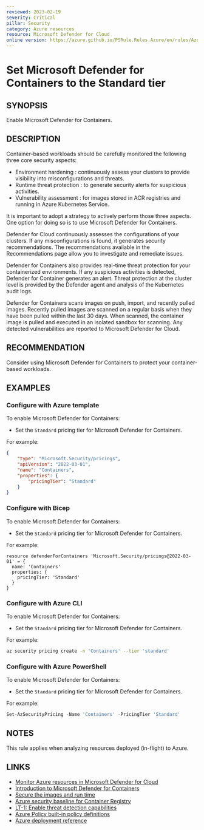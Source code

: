 ```yaml
---
reviewed: 2023-02-19
severity: Critical
pillar: Security
category: Azure resources
resource: Microsoft Defender for Cloud
online version: https://azure.github.io/PSRule.Rules.Azure/en/rules/Azure.Defender.Containers/
---
```


# Set Microsoft Defender for Containers to the Standard tier

## SYNOPSIS

Enable Microsoft Defender for Containers.

## DESCRIPTION

Container-based workloads should be carefully monitored the following three core security aspects:

- Environment hardening : continuously assess your clusters to provide visibility into misconfigurations and threats.
- Runtime threat protection : to generate security alerts for suspicious activities.
- Vulnerability assessment : for images stored in ACR registries and running in Azure Kubernetes Service.

It is important to adopt a strategy to actively perform those three aspects.
One option for doing so is to use Microsoft Defender for Containers.

Defender for Cloud continuously assesses the configurations of your clusters.
If any misconfigurations is found, it generates security recommendations.
The recommendations available in the Recommendations page allow you to investigate and remediate issues.

Defender for Containers also provides real-time threat protection for your containerized environments.
If any suspicious activities is detected, Defender for Container generates an alert.
Threat protection at the cluster level is provided by the Defender agent and analysis of the Kubernetes audit logs.

Defender for Containers scans images on push, import, and recently pulled images.
Recently pulled images are scanned on a regular basis when they have been pulled within the last 30 days.
When scanned, the container image is pulled and executed in an isolated sandbox for scanning.
Any detected vulnerabilities are reported to Microsoft Defender for Cloud.

## RECOMMENDATION

Consider using Microsoft Defender for Containers to protect your container-based workloads.

## EXAMPLES

### Configure with Azure template

To enable Microsoft Defender for Containers:

- Set the `Standard` pricing tier for Microsoft Defender for Containers.

For example:

```json
{
    "type": "Microsoft.Security/pricings",
    "apiVersion": "2022-03-01",
    "name": "Containers",
    "properties": {
        "pricingTier": "Standard"
    }
}
```

### Configure with Bicep

To enable Microsoft Defender for Containers:

- Set the `Standard` pricing tier for Microsoft Defender for Containers.

For example:

```bicep
resource defenderForContainers 'Microsoft.Security/pricings@2022-03-01' = {
  name: 'Containers'
  properties: {
    pricingTier: 'Standard'
  }
}
```

### Configure with Azure CLI

To enable Microsoft Defender for Containers:

- Set the `Standard` pricing tier for Microsoft Defender for Containers.

For example:

```bash
az security pricing create -n 'Containers' --tier 'standard'
```

### Configure with Azure PowerShell

To enable Microsoft Defender for Containers:

- Set the `Standard` pricing tier for Microsoft Defender for Containers.

For example:

```powershell
Set-AzSecurityPricing -Name 'Containers' -PricingTier 'Standard'
```

## NOTES

This rule applies when analyzing resources deployed (in-flight) to Azure.

## LINKS

- [Monitor Azure resources in Microsoft Defender for Cloud](https://learn.microsoft.com/azure/architecture/framework/security/monitor-resources#containers)
- [Introduction to Microsoft Defender for Containers](https://learn.microsoft.com/azure/defender-for-cloud/defender-for-containers-introduction)
- [Secure the images and run time](https://learn.microsoft.com/azure/aks/operator-best-practices-container-image-management#secure-the-images-and-run-time)
- [Azure security baseline for Container Registry](https://learn.microsoft.com/security/benchmark/azure/baselines/container-registry-security-baseline)
- [LT-1: Enable threat detection capabilities](https://learn.microsoft.com/security/benchmark/azure/baselines/container-registry-security-baseline#lt-1-enable-threat-detection-capabilities)
- [Azure Policy built-in policy definitions](https://learn.microsoft.com/azure/governance/policy/samples/built-in-policies#security-center)
- [Azure deployment reference](https://learn.microsoft.com/azure/templates/microsoft.security/pricings)
